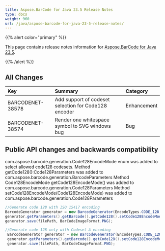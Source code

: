 ```yaml
---
title: Aspose.BarCode for Java 23.5 Release Notes
type: docs
weight: 960
url: /java/aspose-barcode-for-java-23-5-release-notes/
---
```


{{% alert color="primary" %}}

This page contains release notes information for [Aspose.BarCode for Java 23.5](https://downloads.aspose.com/barcode/java/new-releases/aspose.barcode-for-java-23.5/).

{{% /alert %}}
## **All Changes**

|**Key**|**Summary**|**Category**|
| :- | :- | :- |
|BARCODENET-38578|Add support of codeset selection for Code128 encoder|Enhancement|
|BARCODENET-38574|Render one whitespace symbol to SVG windows bug|Bug|

## Public API changes and backwards compatibility

com.aspose.barcode.generation.Code128EncodeMode enum was added to select allowed code128 codesets.
Method getCode128():Code128Parameters was added to com.aspose.barcode.generation.BarcodeParameters
Method Code128EncodeMode getCode128EncodeMode() was added to com.aspose.barcode.generation.Code128Parameters
Method setCode128EncodeMode(Code128EncodeMode) was added to com.aspose.barcode.generation.Code128Parameters

```java
//Generate code 128 with ISO 15417 encoding
BarcodeGenerator generator = new BarcodeGenerator(EncodeTypes.CODE_128, "ABCD1234567890");
generator.getParameters().getBarcode().getCode128().setCode128EncodeMode(Code128EncodeMode.AUTO);
generator.save(filePath, BarCodeImageFormat.PNG);

//Generate code 128 only with Codeset A encoding
 BarcodeGenerator generator = new BarcodeGenerator(EncodeTypes.CODE_128, "ABCD1234567890");
 generator.getParameters().getBarcode().getCode128().setCode128EncodeMode(Code128EncodeMode.CODE_A);
 generator.save(filePath, BarCodeImageFormat.PNG);
```